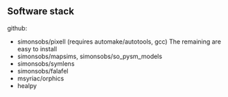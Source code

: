 

Software stack
--------------

github:
- simonsobs/pixell (requires automake/autotools, gcc)
The remaining are easy to install
- simonsobs/mapsims, simonsobs/so_pysm_models
- simonsobs/symlens
- simonsobs/falafel
- msyriac/orphics
- healpy
